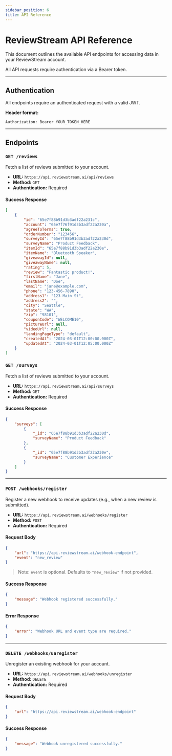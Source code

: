 ```yaml
---
sidebar_position: 6
title: API Reference
---
```


# ReviewStream API Reference

This document outlines the available API endpoints for accessing data in your ReviewStream account.

All API requests require authentication via a Bearer token.

---

## Authentication

All endpoints require an authenticated request with a valid JWT.

**Header format:**

```http
Authorization: Bearer YOUR_TOKEN_HERE
```

---

## Endpoints

### `GET /reviews`

Fetch a list of reviews submitted to your account.

-   **URL:** `https://api.reviewstream.ai/api/reviews`
-   **Method:** `GET`
-   **Authentication:** Required

#### Success Response

```json
[
    {
        "id": "65e7f88b91d3b3adf22a231c",
        "account": "65e7f76f91d3b3adf22a230a",
        "agreeToTerms": true,
        "orderNumber": "123456",
        "surveyId": "65e7f88b91d3b3adf22a230d",
        "surveyName": "Product Feedback",
        "itemId": "65e7f88b91d3b3adf22a230e",
        "itemName": "Bluetooth Speaker",
        "giveawayId": null,
        "giveawayName": null,
        "rating": 5,
        "review": "Fantastic product!",
        "firstName": "Jane",
        "lastName": "Doe",
        "email": "jane@example.com",
        "phone": "123-456-7890",
        "address1": "123 Main St",
        "address2": "",
        "city": "Seattle",
        "state": "WA",
        "zip": "98101",
        "couponCode": "WELCOME10",
        "pictureUrl": null,
        "videoUrl": null,
        "landingPageType": "default",
        "createdAt": "2024-03-01T12:00:00.000Z",
        "updatedAt": "2024-03-01T12:05:00.000Z"
    }
]
```

### `GET /surveys`

Fetch a list of reviews submitted to your account.

-   **URL:** `https://api.reviewstream.ai/api/surveys`
-   **Method:** `GET`
-   **Authentication:** Required

#### Success Response

```json
{
    "surveys": [
        {
            "_id": "65e7f88b91d3b3adf22a230d",
            "surveyName": "Product Feedback"
        },
        {
            "_id": "65e7f88b91d3b3adf22a230e",
            "surveyName": "Customer Experience"
        }
    ]
}
```

---

### `POST /webhooks/register`

Register a new webhook to receive updates (e.g., when a new review is submitted).

-   **URL:** `https://api.reviewstream.ai/webhooks/register`
-   **Method:** `POST`
-   **Authentication:** Required

#### Request Body

```json
{
    "url": "https://api.reviewstream.ai/webhook-endpoint",
    "event": "new_review"
}
```

> Note: `event` is optional. Defaults to `"new_review"` if not provided.

#### Success Response

```json
{
    "message": "Webhook registered successfully."
}
```

#### Error Response

```json
{
    "error": "Webhook URL and event type are required."
}
```

---

### `DELETE /webhooks/unregister`

Unregister an existing webhook for your account.

-   **URL:** `https://api.reviewstream.ai/webhooks/unregister`
-   **Method:** `DELETE`
-   **Authentication:** Required

#### Request Body

```json
{
    "url": "https://api.reviewstream.ai/webhook-endpoint"
}
```

#### Success Response

```json
{
    "message": "Webhook unregistered successfully."
}
```
